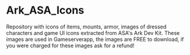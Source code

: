# Ark_ASA_Icons

Repository with icons of items, mounts, armor, images of dressed characters and game UI icons extracted from ASA's Ark Dev Kit. These images are used in Gameserverapp, the images are FREE to download, if you were charged for these images ask for a refund!
